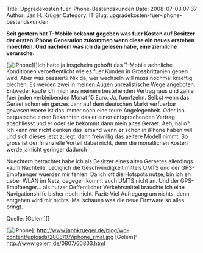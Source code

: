 Title: Upgradekosten fuer iPhone-Bestandskunden
Date: 2008-07-03 07:37
Author: Jan H. Krüger
Category: IT
Slug: upgradekosten-fuer-iphone-bestandskunden

**Seit gestern hat T-Mobile bekannt gegeben was fuer Kosten auf Besitzer
der ersten iPhone Generation zukommen wenn diese ein neues erstehen
moechten. Und nachdem was ich da gelesen habe, eine ziemliche
verarsche.**  
  
[![iPhone][]][]Ich hatte ja insgeheim gehofft das T-Mobile aehnliche
Konditionen veroeffentlicht wie es fuer Kunden in Grossbrittanien geben
wird. Aber was passiert? Nix da, wer wechseln will muss nochmal kraeftig
blechen. Es werden zwei in meinen Augen unrealistische Wege angeboten.
Entweder kaufe ich mich aus meinem bestehenden Vertrag raus und zahle
fuer jeden verbleibenden Monat 15 Euro. Ja, fuenfzehn. Selbst wenn das
Geraet schon ein ganzes Jahr auf dem deutschen Markt verfuerbar gewesen
waere ist das immer noch eine teure Angelegenheit. Oder ich bequatsche
einen Bekannten das er einen entsprechenden Vertrag abschliesst und er
oder sie bekommt dann mein altes Geraet. Aeh, hallo? Ich kann mir nicht
denken das jemand wenn er schon in iPhone haben will und sich dieses
jetzt zulegt, dann freiwillig das aeltere Modell nimmt. So gross ist der
finanzielle Vorteil dabei nicht, denn die monatlichen Kosten werde ja
nicht geringer dadurch  
  
Nuechtern betrachtet habe ich als Besitzer eines alten Geraetes
allerdings kaum Nachteile. Lediglich die Geschwindigkeit mittels UMTS
und der GPS-Empfaenger wuerden mir fehlen. Da ich oft die Hotspots
nutze, bin ich eh ueber WLAN im Netz, dagegen kommt auch UMTS nicht an.
Und der GPS-Empfaenger... als nutzer Oeffentlicher Verkehrsmittel
brauchte ich eine Navigationshilfe bisher noch nicht. Fazit: Viel
Aufregung um nichts, denn entgehen wird mir nichts. Mal schauen was die
neue Firmware so alles bringt.  
  
Quelle: [Golem][]

  [iPhone]: http://www.janhkrueger.de/blog/wp-content/uploads/2008/07/iphone_smal.jpg
    "iphone_small"
  [![iPhone][]]: http://www.janhkrueger.de/blog/wp-content/uploads/2008/07/iphone_smal.jpg
  [Golem]: http://www.golem.de/0807/60803.html
